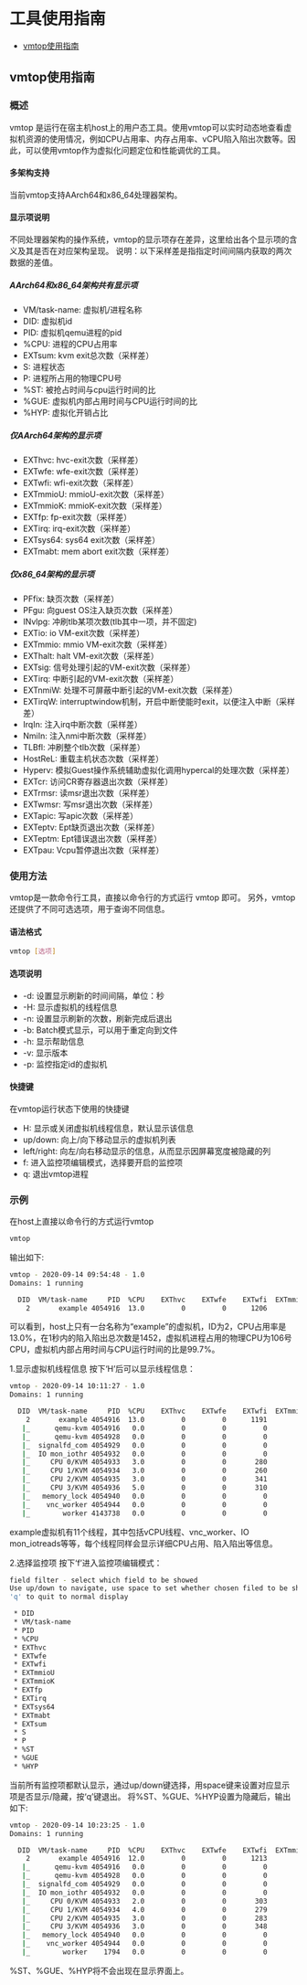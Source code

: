 # 工具使用指南

- [vmtop使用指南](#vmtop使用指南)

## vmtop使用指南

### 概述
vmtop 是运行在宿主机host上的用户态工具。使用vmtop可以实时动态地查看虚拟机资源的使用情况，例如CPU占用率、内存占用率、vCPU陷入陷出次数等。因此，可以使用vmtop作为虚拟化问题定位和性能调优的工具。

#### 多架构支持
当前vmtop支持AArch64和x86_64处理器架构。

#### 显示项说明
不同处理器架构的操作系统，vmtop的显示项存在差异，这里给出各个显示项的含义及其是否在对应架构呈现。
说明：以下采样差是指指定时间间隔内获取的两次数据的差值。

##### **AArch64和x86_64架构共有显示项**
- VM/task-name: 虚拟机/进程名称
- DID: 虚拟机id
- PID: 虚拟机qemu进程的pid
- %CPU: 进程的CPU占用率
- EXTsum: kvm exit总次数（采样差）
- S: 进程状态
- P: 进程所占用的物理CPU号
- %ST: 被抢占时间与cpu运行时间的比
- %GUE: 虚拟机内部占用时间与CPU运行时间的比
- %HYP: 虚拟化开销占比

##### 仅AArch64架构的显示项
- EXThvc: hvc-exit次数（采样差）
- EXTwfe: wfe-exit次数（采样差）
- EXTwfi: wfi-exit次数（采样差）
- EXTmmioU: mmioU-exit次数（采样差）
- EXTmmioK: mmioK-exit次数（采样差）
- EXTfp: fp-exit次数（采样差）
- EXTirq: irq-exit次数（采样差）
- EXTsys64: sys64 exit次数（采样差）
- EXTmabt: mem abort exit次数（采样差）


##### 仅x86_64架构的显示项
- PFfix: 缺页次数（采样差）
- PFgu: 向guest OS注入缺页次数（采样差）
- INvlpg: 冲刷tlb某项次数(tlb其中一项，并不固定)
- EXTio: io VM-exit次数（采样差）
- EXTmmio: mmio VM-exit次数（采样差）
- EXThalt: halt VM-exit次数（采样差）
- EXTsig: 信号处理引起的VM-exit次数（采样差）
- EXTirq: 中断引起的VM-exit次数（采样差）
- EXTnmiW: 处理不可屏蔽中断引起的VM-exit次数（采样差）
- EXTirqW: interruptwindow机制，开启中断使能时exit，以便注入中断（采样差）
- IrqIn: 注入irq中断次数（采样差）
- NmiIn: 注入nmi中断次数（采样差）
- TLBfl: 冲刷整个tlb次数（采样差）
- HostReL: 重载主机状态次数（采样差）
- Hyperv: 模拟Guest操作系统辅助虚拟化调用hypercal的处理次数（采样差）
- EXTcr: 访问CR寄存器退出次数（采样差）
- EXTrmsr: 读msr退出次数（采样差）
- EXTwmsr: 写msr退出次数（采样差）
- EXTapic: 写apic次数（采样差）
- EXTeptv: Ept缺页退出次数（采样差）
- EXTeptm: Ept错误退出次数（采样差）
- EXTpau: Vcpu暂停退出次数（采样差）

### 使用方法
vmtop是一款命令行工具，直接以命令行的方式运行 vmtop 即可。
另外，vmtop还提供了不同可选选项，用于查询不同信息。

#### 语法格式
```sh
vmtop [选项]
```

#### 选项说明
- -d: 设置显示刷新的时间间隔，单位：秒
- -H: 显示虚拟机的线程信息
- -n: 设置显示刷新的次数，刷新完成后退出
- -b: Batch模式显示，可以用于重定向到文件
- -h: 显示帮助信息
- -v: 显示版本
- -p: 监控指定id的虚拟机

#### 快捷键
在vmtop运行状态下使用的快捷键
- H: 显示或关闭虚拟机线程信息，默认显示该信息
- up/down: 向上/向下移动显示的虚拟机列表
- left/right: 向左/向右移动显示的信息，从而显示因屏幕宽度被隐藏的列
- f: 进入监控项编辑模式，选择要开启的监控项
- q: 退出vmtop进程

### 示例
在host上直接以命令行的方式运行vmtop
```sh
vmtop
```
输出如下:
```sh
vmtop - 2020-09-14 09:54:48 - 1.0
Domains: 1 running

  DID  VM/task-name     PID  %CPU    EXThvc    EXTwfe    EXTwfi  EXTmmioU  EXTmmioK     EXTfp    EXTirq  EXTsys64   EXTmabt    EXTsum    S    P   %ST  %GUE  %HYP
    2       example 4054916  13.0         0         0      1206        10         0       144        62       174         0      1452    S  106   0.0  99.7  16.0
```
可以看到，host上只有一台名称为“example”的虚拟机，ID为2，CPU占用率是13.0%，在1秒内的陷入陷出总次数是1452，虚拟机进程占用的物理CPU为106号CPU，虚拟机内部占用时间与CPU运行时间的比是99.7%。

1.显示虚拟机线程信息
按下‘H’后可以显示线程信息：
```sh
vmtop - 2020-09-14 10:11:27 - 1.0
Domains: 1 running

  DID  VM/task-name     PID  %CPU    EXThvc    EXTwfe    EXTwfi  EXTmmioU  EXTmmioK     EXTfp    EXTirq  EXTsys64   EXTmabt    EXTsum    S    P   %ST  %GUE  %HYP
    2       example 4054916  13.0         0         0	   1191        17         4       120        76       147         0      1435    S  119   0.0 123.7   4.0
   |_      qemu-kvm 4054916   0.0         0         0         0         0         0         0         0         0         0         0    S  119   0.0   0.0   0.0
   |_      qemu-kvm 4054928   0.0         0         0         0         0         0         0         0         0         0         0    S  119   0.0   0.0   0.0
   |_  signalfd_com 4054929   0.0         0         0         0         0         0         0         0         0         0         0    S  120   0.0   0.0   0.0
   |_  IO mon_iothr 4054932   0.0         0         0         0         0         0         0         0         0         0         0    S  117   0.0   0.0   0.0
   |_     CPU 0/KVM 4054933   3.0         0         0       280         6         4        28        19        41         0       350    S  105   0.0  27.9   0.0
   |_     CPU 1/KVM 4054934   3.0         0         0       260         0         0        16        12        36         0       308    S   31   0.0  20.0   0.0
   |_     CPU 2/KVM 4054935   3.0         0         0       341         0         0        44        20        26         0       387    R  108   0.0  27.9   4.0
   |_     CPU 3/KVM 4054936   5.0         0         0       310        11         0        32        25        44         0       390    S  103   0.0  47.9   0.0
   |_   memory_lock 4054940   0.0         0         0         0         0         0         0         0         0         0         0    S  126   0.0   0.0   0.0
   |_    vnc_worker 4054944   0.0         0         0         0         0         0         0         0         0         0         0    S  118   0.0   0.0   0.0
   |_        worker 4143738   0.0         0         0         0         0         0         0         0         0         0         0    S  120   0.0   0.0   0.0
```
example虚拟机有11个线程，其中包括vCPU线程、vnc_worker、IO mon_iotreads等等，每个线程同样会显示详细CPU占用、陷入陷出等信息。

2.选择监控项
按下‘f’进入监控项编辑模式：
```sh
field filter - select which field to be showed
Use up/down to navigate, use space to set whether chosen filed to be showed
'q' to quit to normal display

 * DID
 * VM/task-name
 * PID
 * %CPU
 * EXThvc
 * EXTwfe
 * EXTwfi
 * EXTmmioU
 * EXTmmioK
 * EXTfp
 * EXTirq
 * EXTsys64
 * EXTmabt
 * EXTsum
 * S
 * P
 * %ST
 * %GUE
 * %HYP
```
当前所有监控项都默认显示，通过up/down键选择，用space键来设置对应显示项是否显示/隐藏，按‘q’键退出。
将%ST、%GUE、%HYP设置为隐藏后，输出如下:
```sh
vmtop - 2020-09-14 10:23:25 - 1.0
Domains: 1 running

  DID  VM/task-name     PID  %CPU    EXThvc    EXTwfe    EXTwfi  EXTmmioU  EXTmmioK     EXTfp    EXTirq  EXTsys64   EXTmabt    EXTsum    S    P
    2       example 4054916  12.0         0         0	   1213        14         1       144        68       168         0      1464    S  125
   |_	   qemu-kvm 4054916   0.0         0         0         0         0         0         0         0         0         0         0    S  125
   |_	   qemu-kvm 4054928   0.0         0         0         0         0         0         0         0         0         0         0    S  119
   |_  signalfd_com 4054929   0.0         0         0         0         0         0         0         0         0         0         0    S  120
   |_  IO mon_iothr 4054932   0.0         0         0         0         0         0         0         0         0         0         0    S  117
   |_     CPU 0/KVM 4054933   2.0         0         0       303         6         0        29        10        35         0       354    S   98
   |_     CPU 1/KVM 4054934   4.0         0         0       279         0         0        39        17        49         0       345    S    1
   |_     CPU 2/KVM 4054935   3.0         0         0       283         0         0        33        20        40         0       343    S  122
   |_     CPU 3/KVM 4054936   3.0         0         0       348         8         1        43        21        44         0       422    S  110
   |_   memory_lock 4054940   0.0         0         0         0         0         0         0         0         0         0         0    S  126
   |_    vnc_worker 4054944   0.0         0         0         0         0         0         0         0         0         0         0    S  118
   |_        worker    1794   0.0         0         0         0         0         0         0         0         0         0         0    S  126
```
%ST、%GUE、%HYP将不会出现在显示界面上。
